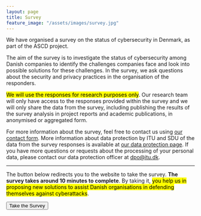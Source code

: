 ```yaml
---
layout: page
title: Survey
feature_image: "/assets/images/survey.jpg"
---
```


We have organised a survey on the status of cybersecurity in Denmark, as part of the ASCD project.

The aim of the survey is to investigate the status of cybersecurity among Danish companies to identify the challenges companies face and look into possible solutions for these challenges. 
In the survey, we ask questions about the security and privacy practices in the organisation of the responders. 

<mark>We will use the responses for research purposes only</mark>. 
Our research team will only have access to the responses provided within the survey and we will only share the data from the survey, including publishing the results of the survey analysis in project reports and academic publications, in anonymised or aggregated form.

For more information about the survey, feel free to contact us using [our contact form](/contact). More information about data protection by ITU and SDU of the data from the survey responses is available at [our data protection page](/data-protection). If you have more questions or requests about the processing of your personal data, please contact our data protection officer at dpo@itu.dk.

---

The button below redirects you to the website to take the survey.
**The survey takes around 10 minutes to complete**. By taking it, <mark>you help us in proposing new solutions to assist Danish organisations in defending themselves against cyberattacks</mark>.

<div markdown="0" class="text-center">
<a href="https://www.survey-xact.dk/LinkCollector?key=7M8SRXQKJK96">
<button type="button" class="btn btn-primary btn-lg">Take the Survey</button>
</a>